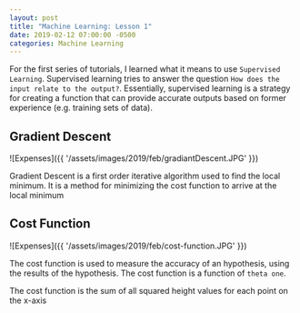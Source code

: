 ```yaml
---
layout: post
title: "Machine Learning: Lesson 1"
date: 2019-02-12 07:00:00 -0500
categories: Machine Learning
---
```


For the first series of tutorials, I learned what it means to use `Supervised Learning`. Supervised learning tries to answer the question `How does the input relate to the output?`. Essentially, supervised learning is a strategy for creating a function that can provide accurate outputs based on former experience (e.g. training sets of data). 

## Gradient Descent


![Expenses]({{ '/assets/images/2019/feb/gradiantDescent.JPG' }})

Gradient Descent is a first order iterative algorithm used to find the local minimum. It is a method for minimizing the cost function to arrive at the local minimum

## Cost Function 

![Expenses]({{ '/assets/images/2019/feb/cost-function.JPG' }})

The cost function is used to measure the accuracy of an hypothesis, using the results of the hypothesis. The cost function is a function of `theta one`.

The cost function is the sum of all squared height values for each point on the x-axis


